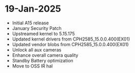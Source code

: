# 19-Jan-2025
- Initial A15 release
- January Security Patch
- Upstreamed kernel to 5.15.175
- Updated kernel drivers from CPH2585_15.0.0.400(EX01)
- Updated vendor blobs from CPH2585_15.0.0.400(EX01)
- Unlock all aux cameras
- Enhance overall camera quality
- Standby Battery optimization
- Move to OSS IR hal


